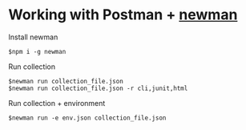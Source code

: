 # Working with Postman + [newman](https://www.npmjs.com/package/newman)

Install newman
```
$npm i -g newman
```

Run collection
```
$newman run collection_file.json
$newman run collection_file.json -r cli,junit,html
```

Run collection + environment
```
$newman run -e env.json collection_file.json 
```
